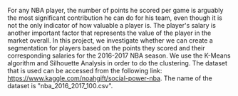 For any NBA player, the number of points he scored per game is arguably the most significant contribution he can do for his team, even though it is not the only indicator of how valuable a player is. The player's salary is another important factor that represents the value of the player in the market overall. In this project, we investigate whether we can create a segmentation for players based on the points they scored and their corresponding salaries for the 2016-2017 NBA season. We use the K-Means algorithm and Silhouette Analysis in order to do the clustering. The dataset that is used can be accessed from the following link: https://www.kaggle.com/noahgift/social-power-nba. The name of the dataset is "nba_2016_2017_100.csv".

